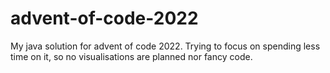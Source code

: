 # advent-of-code-2022
My java solution for advent of code 2022.
Trying to focus on spending less time on it, so no visualisations are planned nor fancy code.

